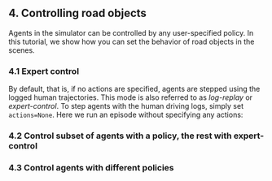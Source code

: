 ## 4. Controlling road objects

Agents in the simulator can be controlled by any user-specified policy. In this tutorial, we show how you can set the behavior of road objects in the scenes.

### 4.1 Expert control

By default, that is, if no actions are specified, agents are stepped using the logged human trajectories. This mode is also referred to as _log-replay_ or _expert-control_. To step agents with the human driving logs, simply set `actions=None`. Here we run an episode without specifying any actions:

<!-- <img src="../../videos/multi_actors_demo_expert_controlled.gif" width=500 \> -->

### 4.2 Control subset of agents with a policy, the rest with expert-control

### 4.3 Control agents with different policies
